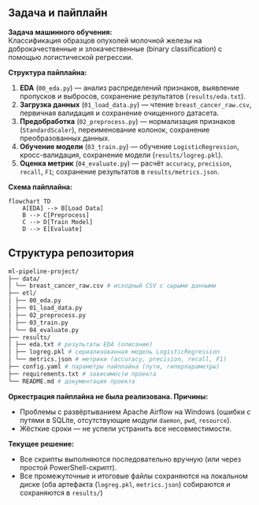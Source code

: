 ## Задача и пайплайн

**Задача машинного обучения:**  
Классификация образцов опухолей молочной железы на доброкачественные и злокачественные (binary classification) с помощью логистической регрессии.

**Структура пайплайна:**  
1. **EDA** (`00_eda.py`) — анализ распределений признаков, выявление пропусков и выбросов, сохранение результатов (`results/eda.txt`). 
2. **Загрузка данных** (`01_load_data.py`) — чтение `breast_cancer_raw.csv`, первичная валидация и сохранение очищенного датасета.  
3. **Предобработка** (`02_preprocess.py`) — нормализация признаков (`StandardScaler`), переименование колонок, сохранение преобразованных данных.  
4. **Обучение модели** (`03_train.py`) — обучение `LogisticRegression`, кросс-валидация, сохранение модели (`results/logreg.pkl`).  
5. **Оценка метрик** (`04_evaluate.py`) — расчёт `accuracy`, `precision`, `recall`, `F1`; сохранение результатов в `results/metrics.json`.  

**Схема пайплайна:**  
```mermaid
flowchart TD
    A[EDA] --> B[Load Data]
    B --> C[Preprocess]
    C --> D[Train Model]
    D --> E[Evaluate]
```

## Структура репозитория

```bash
ml-pipeline-project/
├── data/
│ └── breast_cancer_raw.csv # исходный CSV с сырыми данными
├── etl/
│ ├── 00_eda.py 
│ ├── 01_load_data.py 
│ ├── 02_preprocess.py 
│ ├── 03_train.py 
│ └── 04_evaluate.py 
├── results/
│ ├── eda.txt # результаты EDA (описание)
│ ├── logreg.pkl # сериализованная модель LogisticRegression
│ └── metrics.json # метрики (accuracy, precision, recall, F1)
├── config.yaml # параметры пайплайна (пути, гиперпараметры)
├── requirements.txt # зависимости проекта
└── README.md # документация проекта
```

**Оркестрация пайплайна не была реализована. Причины:**
- Проблемы с развёртыванием Apache Airflow на Windows (ошибки с путями в SQLite, отсутствующие модули `daemon`, `pwd`, `resource`).
- Жёсткие сроки — не успели устранить все несовместимости.

**Текущее решение:**
- Все скрипты выполняются последовательно вручную (или через простой PowerShell-скрипт).
- Все промежуточные и итоговые файлы сохраняются на локальном диске (оба артефакта (`logreg.pkl`, `metrics.json`) собираются и сохраняются в `results/`)
